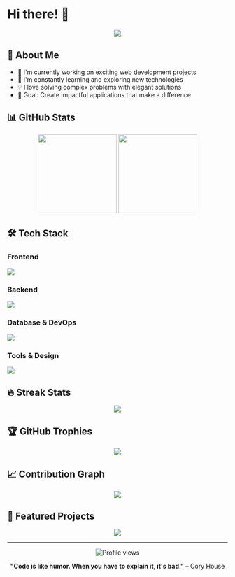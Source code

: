 # Hi there! 👋

<div align="center">
  <img src="https://readme-typing-svg.herokuapp.com/?lines=Full+Stack+Developer;Always+learning+new+things&font=Fira%20Code&center=true&width=440&height=45&color=f75c7e&vCenter=true&size=22">
</div>

## 🚀 About Me

- 🔭 I'm currently working on exciting web development projects
- 🌱 I'm constantly learning and exploring new technologies
- 💡 I love solving complex problems with elegant solutions
- 🎯 Goal: Create impactful applications that make a difference

## 📊 GitHub Stats

<div align="center">
  <img height="180em" src="https://github-readme-stats.vercel.app/api?username=WindTunnelRetirement&show_icons=true&theme=radical&include_all_commits=true&count_private=true"/>
  <img height="180em" src="https://github-readme-stats.vercel.app/api/top-langs/?username=WindTunnelRetirement&layout=compact&langs_count=8&theme=radical"/>
</div>

## 🛠️ Tech Stack

### Frontend
<p align="left">
  <img src="https://skillicons.dev/icons?i=html,css,js,typescript,react,vite" />
</p>

### Backend
<p align="left">
  <img src="https://skillicons.dev/icons?i=ruby,rails" />
</p>

### Database & DevOps
<p align="left">
  <img src="https://skillicons.dev/icons?i=mysql,postgresql,docker,git,github,aws,linux" />
</p>

### Tools & Design
<p align="left">
  <img src="https://skillicons.dev/icons?i=vscode,figma" />
</p>

## 🔥 Streak Stats

<div align="center">
  <img src="https://github-readme-streak-stats.herokuapp.com/?user=WindTunnelRetirement&theme=radical&hide_border=true" />
</div>

## 🏆 GitHub Trophies

<div align="center">
  <img src="https://github-profile-trophy.vercel.app/?username=WindTunnelRetirement&theme=radical&no-frame=true&no-bg=false&margin-w=4" />
</div>

## 📈 Contribution Graph

<div align="center">
  <img src="https://github-readme-activity-graph.vercel.app/graph?username=WindTunnelRetirement&theme=redical&bg_color=20232a&hide_border=true" />
</div>

## 🌟 Featured Projects

<div align="center">
  <a href="https://github.com/WindTunnelRetirement/my-app-project">
    <img src="https://github-readme-stats.vercel.app/api/pin/?username=WindTunnelRetirement&repo=my-app-project&theme=radical" />
  </a>
</div>

---

<div align="center">
  <img src="https://komarev.com/ghpvc/?username=WindTunnelRetirement&label=Profile%20views&color=0e75b6&style=flat" alt="Profile views" />
</div>

<div align="center">
  
**"Code is like humor. When you have to explain it, it's bad."** – Cory House

</div>
